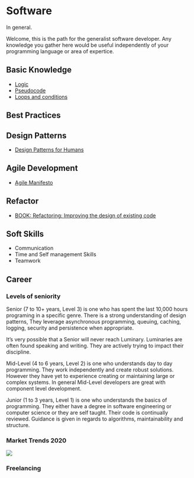 # Software 
In general.

Welcome, this is the path for the generalist software developer. Any knowledge you gather here would be useful independently of your programming language or area of expertice.

## Basic Knowledge
- [Logic](program/software/logic.md)
- [Pseudocode](program/software/pseudocode.md)
- [Loops and conditions](program/software/loops_conditions.md)

## Best Practices


## Design Patterns
- [Design Patterns for Humans](https://roadmap.sh/guides/design-patterns-for-humans)


## Agile Development
- [Agile Manifesto](https://agilemanifesto.org/)

## Refactor
- [BOOK: Refactoring: Improving the design of existing code](https://www.amazon.com/Refactoring-Improving-Existing-Addison-Wesley-Signature/dp/0134757599/ref=sr_1_1?crid=30YQYCTG85GV0&keywords=refactoring+improving+the+design+of+existing+code&qid=1579542462&s=books&sprefix=refactor%2Cstripbooks-intl-ship%2C295&sr=1-1)

## Soft Skills
- Communication
- Time and Self management Skills
- Teamwork


## Career

### Levels of seniority
Senior (7 to 10+ years, Level 3) is one who has spent the last 10,000 hours programing in a specific genre. There is a strong understanding of design patterns, They leverage asynchronous programming, queuing, caching, logging, security and persistence when appropriate.

It’s very possible that a Senior will never reach Luminary. Luminaries are often found speaking and writing. They are actively trying to impact their discipline.

Mid-Level (4 to 6 years, Level 2) is one who understands day to day programming. They work independently and create robust solutions. However they have yet to experience creating or maintaining large or complex systems. In general Mid-Level developers are great with component level development.

Junior (1 to 3 years, Level 1) is one who understands the basics of programming. They either have a degree in software engineering or computer science or they are self taught. Their code is continually reviewed. Guidance is given in regards to algorithms, maintainability and structure.

### Market Trends 2020 
![](https://scale3c.com/blog/wp-content/uploads/2019/08/Stack-Overflow-Most-Popular-Technologies.png)


### Freelancing

